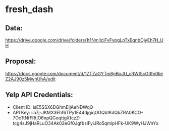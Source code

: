 # fresh_dash

## Data:
https://drive.google.com/drive/folders/1t1NmlIciFvFvpgLpTxEqnbOjyEh7H_UH
## Proposal: 
https://docs.google.com/document/d/1ZTZaGYTm8gBoJU_cRWt5cG3fv0IieZ2AJ90z5MwhUhA/edit

## Yelp API Credentials:
- Client ID: isE5SSX6DGhmEIjAeNDWqQ
- API Key: iia7j-JKMX3Ehf6TPy1E44djgiqOGQbtKdQkZRA0KCO-7OcTtNfFRtjO6npQGoqttgXfczZ-tcg4sJ9jHaRLuO34Ak02eGf0JgfbslFyiJRo5qmipHFk-UK9WyHJWnYx
